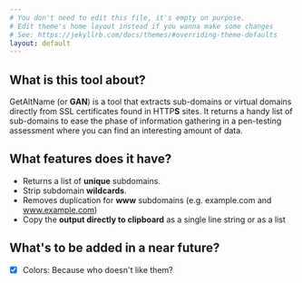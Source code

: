 ```yaml
---
# You don't need to edit this file, it's empty on purpose.
# Edit theme's home layout instead if you wanna make some changes
# See: https://jekyllrb.com/docs/themes/#overriding-theme-defaults
layout: default
---
```


## What is this tool about?
GetAltName (or **GAN**) is a tool that extracts sub-domains or virtual domains directly from SSL certificates found in HTTP**S** sites. It returns a handy list of sub-domains to ease the phase of information gathering in a pen-testing assessment where you can find an interesting amount of data.

## What features does it have?

* Returns a list of **unique** subdomains.
* Strip subdomain **wildcards**.
* Removes duplication for **www** subdomains (e.g. example.com and www.example.com)
* Copy the **output directly to clipboard** as a single line string or as a list

## What's to be added in a near future?
- [x] Colors: Because who doesn't like them?
